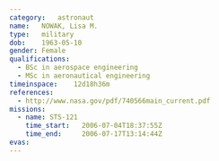 ```yaml
---
category:	astronaut
name:	NOWAK, Lisa M.
type:	military
dob:	1963-05-10
gender:	Female
qualifications:
  - BSc in aerospace engineering
  - MSc in aeronautical engineering
timeinspace:	12d18h36m
references:
  - http://www.nasa.gov/pdf/740566main_current.pdf
missions:
  - name: STS-121
    time_start:   2006-07-04T18:37:55Z
    time_end:     2006-07-17T13:14:44Z
evas:
---
```

